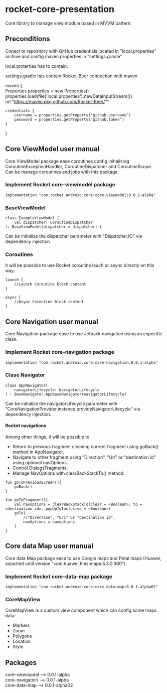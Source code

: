 # rocket-core-presentation

Core library to manage view module based in MVVM pattern.

## Preconditions
Conect to repository with GitHub credentials located in "local.properties" archive and config maven properties in "settings.gradle"

local.proterties has to contain:

settings.gradle has contain Rocket-Beer connection with maven

maven {  
    Properties properties = new Properties()  
    properties.load(file('local.properties').newDataInputStream())  
    url "https://maven.pkg.github.com/Rocket-Beer/*"  
    
    credentials {  
        username = properties.getProperty("github.username")  
        password = properties.getProperty("github.token")  
    }  
}


## Core ViewModel user manual
Core ViewModel package ease coroutines config initializing CoroutineExceptionHandler, CoroutineDispatcher and CoroutineScope.  
Can be manage coroutines and jobs with this package.

### Implement Rocket core-viewmodel package
~~~
implementation "com.rocket.android.core:core-viewmodel:0.0.1-alpha"
~~~

### BaseViewModel
~~~
class ExampleViewModel (
    val dispatcher: CoroutineDispatcher
): BaseViewModel(dispatcher = dispatcher) {
~~~
Can be initialize the dispatcher parameter with "Dispatcher.IO" via dependency injection

### Coroutines
it will be possible to use Rocket coroutine lauch or async directly on this way.
~~~
launch {
    //Launch Coroutine block content
}
~~~
~~~
async {
    //Async Coroutine block content
}
~~~

## Core Navigation user manual
Core Navigation package ease to use Jetpack navigation using an especific class.

### Implement Rocket core-navigation package
~~~
implementation "com.rocket.android.core:core-navigation:0.0.1-alpha"
~~~

### Clase Navigator
~~~
class AppNavigator(
    navigatorLifecycle: NavigatorLifecycle
) : BaseNavigator.AppBaseNavigator(navigatorLifecycle)
~~~
Can be initialize the navigatorLifecycle parameter with "CoreNavigationProvider.instance.provideNavigatorLifecycle" via dependency injection.

#### Rocket navigations
Among other things, it will be possible to:
* Return to previous fragment cleaning current fragment using goBack() method in AppNavigator.
* Navigate to other fragment using "Direction", "Uri" or "destination id" using optional navOptions.
* Control DialogsFragments.
* Manage NavOptions with clearBackStackTo() method.
~~~
fun goToPreviousScreen(){
    goBack()
}
~~~
~~~
fun goToFragment(){
    val navoptions = clearBackStackTo(clear = <Boolean>, to = <destination id>, popUpToInclusive = <Boolean>)
    goTo(
        //"Direction", "Uri" or "destination id",
        navOptions = navoptions
    )
}
~~~

## Core data Map user manual
Core data Map package ease to use Google maps and Petal maps (Huawei, soported until version "com.huawei.hms:maps:5.3.0.300").

### Implement Rocket core-data-map package
~~~
implementation "com.rocket.android.core:core-data-map:0.0.1-alpha02"
~~~

### CoreMapView
CoreMapView is a custom view component which can config some maps data:
* Markers
* Zoom
* Polygons
* Location
* Style

## Packages
core-viewmodel --> 0.0.1-alpha  
core-navigation --> 0.0.1-alpha  
core-data-map --> 0.0.1-alpha02  
